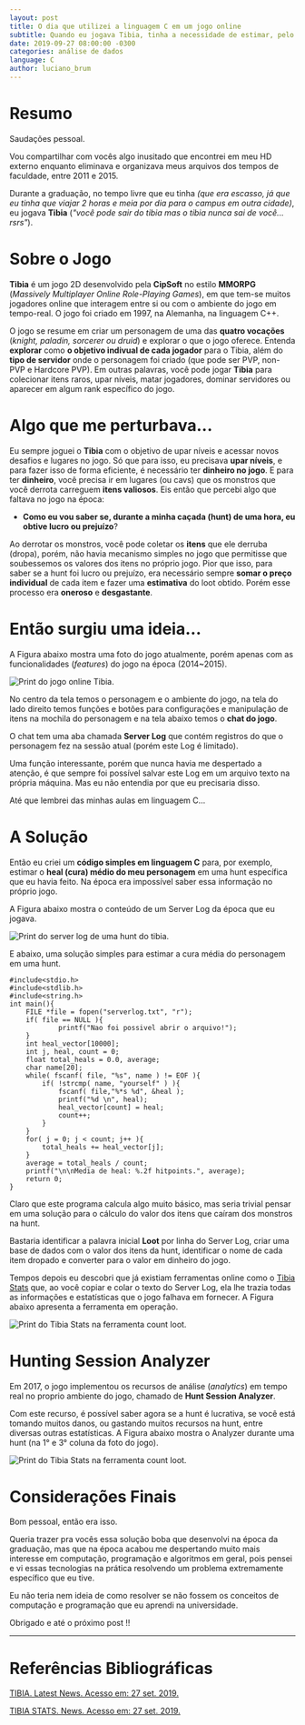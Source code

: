 ```yaml
---
layout: post
title: O dia que utilizei a linguagem C em um jogo online
subtitle: Quando eu jogava Tibia, tinha a necessidade de estimar, pelo menos, algumas informações sobre as hunts que eu fazia, para saber se eu estava obtendo lucro nas mesmas. Então decidi utilizar o que eu havia aprendido na graduação - a linguagem C.
date: 2019-09-27 08:00:00 -0300
categories: análise de dados
language: C
author: luciano_brum
---
```


<h1> Resumo </h1>

Saudações pessoal. 

Vou compartilhar com vocês algo inusitado que encontrei em meu HD externo enquanto eliminava e organizava meus arquivos dos tempos de faculdade, entre 2011 e 2015.

Durante a graduação, no tempo livre que eu tinha *(que era escasso, já que eu tinha que viajar 2 horas e meia por dia para o campus em outra cidade)*, eu jogava **Tibia** (*"você pode sair do tibia mas o tibia nunca sai de você... rsrs"*).



<h1> Sobre o Jogo </h1>

**Tibia** é um jogo 2D desenvolvido pela **CipSoft** no estilo **MMORPG** (*Massively Multiplayer Online Role-Playing Games*), em que tem-se muitos jogadores online que interagem entre si ou com o ambiente do jogo em tempo-real. O jogo foi criado em 1997, na Alemanha, na linguagem C++.

O jogo se resume em criar um personagem de uma das **quatro vocações** (*knight, paladin, sorcerer ou druid*) e explorar o que o jogo oferece. Entenda **explorar** como **o objetivo indivual de cada jogador** para o Tibia, além do **tipo de servidor** onde o personagem foi criado (que pode ser PVP, non-PVP e Hardcore PVP). Em outras palavras, você pode jogar **Tibia** para colecionar itens raros, upar níveis, matar jogadores, dominar servidores ou aparecer em algum rank específico do jogo.



<h1> Algo que me perturbava... </h1>

Eu sempre joguei o **Tibia** com o objetivo de upar níveis e acessar novos desafios e lugares no jogo. Só que para isso, eu precisava **upar níveis**, e para fazer isso de forma eficiente, é necessário ter **dinheiro no jogo**. E para ter **dinheiro**, você precisa ir em lugares (ou cavs) que os monstros que você derrota carreguem **itens valiosos**. Eis então que percebi algo que faltava no jogo na época:



- **Como eu vou saber se, durante a minha caçada (hunt) de uma hora, eu obtive lucro ou prejuízo**?  



Ao derrotar os monstros, você pode coletar os **itens** que ele derruba (dropa), porém, não havia mecanismo simples no jogo que permitisse que soubessemos os valores dos itens no próprio jogo. Pior que isso, para saber se a hunt foi lucro ou prejuízo, era necessário sempre **somar o preço individual** de cada item e fazer uma **estimativa** do loot obtido. Porém esse processo era **oneroso** e **desgastante**.



<h1> Então surgiu uma ideia... </h1>

A Figura abaixo mostra uma foto do jogo atualmente, porém apenas com as funcionalidades (*features*) do jogo na época (2014~2015).

<img class="img_content" src="{{ site.baseurl }}/assets/img/post5/figure1.png" alt="Print do jogo online Tibia.">

No centro da tela temos o personagem e o ambiente do jogo, na tela do lado direito temos funções e botões para configurações e manipulação de itens na mochila do personagem e na tela abaixo temos o **chat do jogo**. 

O chat tem uma aba chamada **Server Log** que contém registros do que o personagem fez na sessão atual (porém este Log é limitado). 

Uma função interessante, porém que nunca havia me despertado a atenção, é que sempre foi possível salvar este Log em um arquivo texto na própria máquina. Mas eu não entendia por que eu precisaria disso. 

Até que lembrei das minhas aulas em linguagem C...



<h1> A Solução </h1>

Então eu criei um **código simples em linguagem C** para, por exemplo, estimar o **heal (cura) médio do meu personagem** em uma hunt específica que eu havia feito. Na época era impossível saber essa informação no próprio jogo. 

A Figura abaixo mostra o conteúdo de um Server Log da época que eu jogava.

<img class="img_content" src="{{ site.baseurl }}/assets/img/post5/figure2.png" alt="Print do server log de uma hunt do tibia.">

E abaixo, uma solução simples para estimar a cura média do personagem em uma hunt.

```
#include<stdio.h>
#include<stdlib.h>
#include<string.h>
int main(){
	FILE *file = fopen("serverlog.txt", "r");
	if( file == NULL ){
    		printf("Nao foi possivel abrir o arquivo!");
	}
	int heal_vector[10000];
	int j, heal, count = 0;
	float total_heals = 0.0, average;
	char name[20];
	while( fscanf( file, "%s", name ) != EOF ){
		if( !strcmp( name, "yourself" ) ){
			fscanf( file,"%*s %d", &heal );
			printf("%d \n", heal);
			heal_vector[count] = heal;
			count++;
		}
	}
	for( j = 0; j < count; j++ ){
		total_heals += heal_vector[j];
	}
	average = total_heals / count;
	printf("\n\nMedia de heal: %.2f hitpoints.", average);
	return 0;
}
```

Claro que este programa calcula algo muito básico, mas seria trivial pensar em uma solução para o cálculo do valor dos itens que caíram dos monstros na hunt. 

Bastaria identificar a palavra inicial **Loot** por linha do Server Log, criar uma base de dados com o valor dos itens da hunt, identificar o nome de cada item dropado e converter para o valor em dinheiro do jogo.

Tempos depois eu descobri que já existiam ferramentas online como o [Tibia Stats](http://www.tibia-stats.com/index.php?akcja=1) que, ao você copiar e colar o texto do Server Log, ela lhe trazia todas as informações e estatísticas que o jogo falhava em fornecer. A Figura abaixo apresenta a ferramenta em operação.

<img class="img_content" src="{{ site.baseurl }}/assets/img/post5/figure3.png" alt="Print do Tibia Stats na ferramenta count loot.">

<h1> Hunting Session Analyzer </h1>

Em 2017, o jogo implementou os recursos de análise (*analytics*) em tempo real no proprio ambiente do jogo, chamado de **Hunt Session Analyzer**.

Com este recurso, é possível saber agora se a hunt é lucrativa, se você está tomando muitos danos, ou gastando muitos recursos na hunt, entre diversas outras estatísticas. A Figura abaixo mostra o Analyzer durante uma hunt (na 1° e 3° coluna da foto do jogo).

<img class="img_content" src="{{ site.baseurl }}/assets/img/post5/figure4.png" alt="Print do Tibia Stats na ferramenta count loot.">

<h1> Considerações Finais </h1>

Bom pessoal, então era isso. 

Queria trazer pra vocês essa solução boba que desenvolvi na época da graduação, mas que na época acabou me despertando muito mais interesse em computação, programação e algoritmos em geral, pois pensei e vi essas tecnologias na prática resolvendo um problema extremamente específico que eu tive. 

Eu não teria nem ideia de como resolver se não fossem os conceitos de computação e programação que eu aprendi na universidade. 

Obrigado e até o próximo post !! 

<div class="skills">
    <hr class="hr-text" data-content="############">
</div>

<h1> Referências Bibliográficas </h1>

[TIBIA. Latest News. Acesso em: 27 set. 2019.](https://www.tibia.com/news/?subtopic=latestnews)

[TIBIA STATS. News. Acesso em: 27 set. 2019.](http://www.tibia-stats.com/)